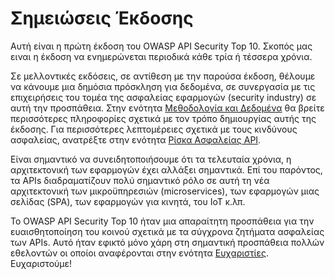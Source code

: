 Σημειώσεις Έκδοσης
=============

Αυτή είναι η πρώτη έκδοση του OWASP API Security Top 10. Σκοπός μας ειναι η έκδοση να 
ενημερώνεται περιοδικά κάθε τρία ή τέσσερα χρόνια.

Σε μελλοντικές εκδόσεις, σε αντίθεση με την παρούσα έκδοση, θέλουμε να κάνουμε 
μια δημόσια πρόσκληση για δεδομένα, σε συνεργασία με τις επιχειρήσεις του τομέα της ασφαλείας εφαρμογών (security industry) σε αυτή την προσπάθεια. Στην ενότητα [Μεθοδολογία και Δεδομένα][1] θα βρείτε περισσότερες πληροφορίες σχετικά με τον τρόπο δημιουργίας αυτής της έκδοσης. Για περισσότερες λεπτομέρειες σχετικά με τους κινδύνους ασφαλείας, ανατρέξτε στην ενότητα [Ρίσκα Ασφαλείας API][2].

Είναι σημαντικό να συνειδητοποιήσουμε ότι τα τελευταία χρόνια, η αρχιτεκτονική των εφαρμογών έχει αλλάξει σημαντικά. Επί του παρόντος, τα APIs διαδραματίζουν πολύ σημαντικό ρόλο σε αυτή τη νέα αρχιτεκτονική των μικροϋπηρεσιών (microservices), των εφαρμογών μιας σελίδας (SPA), των εφαρμογών για κινητά, του IoT κ.λπ.

Το OWASP API Security Top 10 ήταν μια απαραίτητη προσπάθεια για την ευαισθητοποίηση του κοινού σχετικά με τα σύγχρονα ζητήματα ασφαλείας των APIs. Αυτό ήταν εφικτό μόνο χάρη στη σημαντική προσπάθεια πολλών εθελοντών οι οποίοι αναφέρονται στην ενότητα [Ευχαριστίες][3]. Ευχαριστούμε!

[1]: ./0xd0-about-data.md
[2]: ./0x10-api-security-risks.md
[3]: ./0xd1-acknowledgments.md
